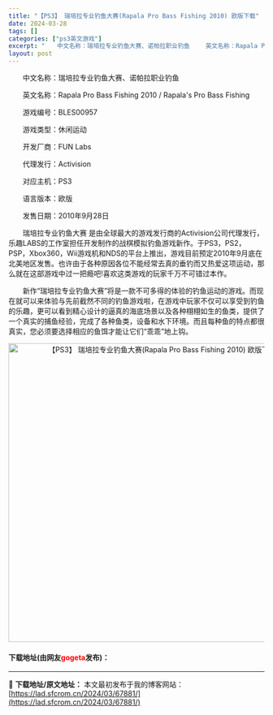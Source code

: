 ```yaml
---
title: "【PS3】 瑞培拉专业钓鱼大赛(Rapala Pro Bass Fishing 2010) 欧版下载"
date: 2024-03-28
tags: []
categories: ["ps3英文游戏"]
excerpt: "　　中文名称：瑞培拉专业钓鱼大赛、诺帕拉职业钓鱼 　　英文名称：Rapala Pro Bass Fishing 2010 / Rapala&#039;s Pro Bass Fishing 　　游戏编号：BLES00957 　　游戏类型：休闲运动 　　开发厂商：FUN Labs 　　代理发行：Activ&hellip;"
layout: post
---
```


 <p>　　中文名称：瑞培拉专业钓鱼大赛、诺帕拉职业钓鱼</p> <p>　　英文名称：Rapala Pro Bass Fishing 2010 / Rapala&#39;s Pro Bass Fishing</p> <p>　　游戏编号：BLES00957</p> <p>　　游戏类型：休闲运动</p> <p>　　开发厂商：FUN Labs</p> <p>　　代理发行：Activision</p> <p>　　对应主机：PS3</p> <p>　　语言版本：欧版</p> <p>　　发售日期：2010年9月28日</p> <p>　　瑞培拉专业钓鱼大赛 是由全球最大的游戏发行商的Activision公司代理发行，乐趣LABS的工作室担任开发制作的战棋模拟钓鱼游戏新作。于PS3，PS2，PSP，Xbox360，Wii游戏机和NDS的平台上推出，游戏目前预定2010年9月底在北美地区发售。也许由于各种原因各位不能经常去真的垂钓而又热爱这项运动，那么就在这部游戏中过一把瘾吧!喜欢这类游戏的玩家千万不可错过本作。</p> <p>　　新作&ldquo;瑞培拉专业钓鱼大赛&rdquo;将是一款不可多得的体验的钓鱼运动的游戏。而现在就可以来体验与先前截然不同的钓鱼游戏啦，在游戏中玩家不仅可以享受到钓鱼的乐趣，更可以看到精心设计的逼真的海底场景以及各种栩栩如生的鱼类，提供了一个真实的捕鱼经验，完成了各种鱼类，设备和水下环境。而且每种鱼的特点都很真实，您必须要选择相应的鱼饵才能让它们&ldquo;乖乖&rdquo;地上钩。</p> <p align="center"><img align="" border="0" src="https://lad.sfcrom.cn/wp-content/uploads/2024/03/20240328_66051b98192f7.jpg" width="589" alt="【PS3】 瑞培拉专业钓鱼大赛(Rapala Pro Bass Fishing 2010) 欧版下载" /></p> <p><h4>下载地址(由网友<font color="red">gogeta</font>发布)：</h4></p> 

---
📖 **下载地址/原文地址：** 本文最初发布于我的博客网站：[https://lad.sfcrom.cn/2024/03/67881/](https://lad.sfcrom.cn/2024/03/67881/)

